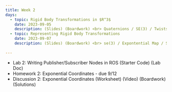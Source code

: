 ```yaml
---
title: Week 2
days:
  - topic: Rigid Body Transformations in $R^3$
    date: 2023-09-05
    description: (Slides) (Boardwork) <br> Quaternions / SE(3) / Twists <br> Reading - MLS 3.2
  - topic: Representing Rigid Body Transformations
    date: 2023-09-07
    description: (Slides) (Boardwork) <br> se(3) / Expontential Map / Screws <br> Reading - MLS 3.2
  
---
```


- Lab 2: Writing Publisher/Subscriber Nodes in ROS (Starter Code) (Lab Doc)
- Homework 2: Exponential Coordinates - due 9/12
- Discussion 2: Exponential Coordinates (Worksheet) (Video) (Boardwork) (Solutions)

<a id="Week3"></a>